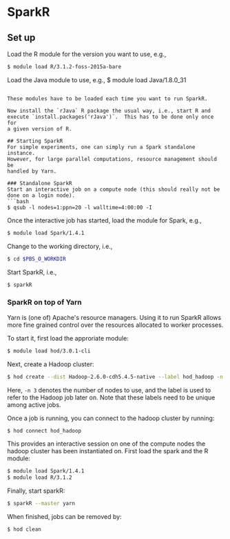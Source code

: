 # SparkR

## Set up
Load the R module for the version you want to use, e.g.,
```bash
$ module load R/3.1.2-foss-2015a-bare
```
Load the Java module to use, e.g.,
$ module load Java/1.8.0_31
```

These modules have to be loaded each time you want to run SparkR.

Now install the `rJava` R package the usual way, i.e., start R and
execute `install.packages('rJava')`.  This has to be done only once for
a given version of R.

## Starting SparkR
For simple experiments, one can simply run a Spark standalone instance.
However, for large parallel computations, resource management should be
handled by Yarn.

### Standalone SparkR
Start an interactive job on a compute node (this should really not be
done on a login node).
```bash
$ qsub -l nodes=1:ppn=20 -l walltime=4:00:00 -I
```
Once the interactive job has started, load the module for Spark, e.g.,
```bash
$ module load Spark/1.4.1
```
Change to the working directory, i.e.,
```bash
$ cd $PBS_O_WORKDIR
```
Start SparkR, i.e.,
```bash
$ sparkR
```

### SparkR on top of Yarn
Yarn is (one of) Apache's resource managers.  Using it to run SparkR allows
more fine grained control over the resources allocated to worker processes.

To start it, first load the approriate module:
```bash
$ module load hod/3.0.1-cli
```
Next, create a Hadoop cluster:
```bash
$ hod create --dist Hadoop-2.6.0-cdh5.4.5-native --label hod_hadoop -n 3
```
Here, `-n 3` denotes the number of nodes to use, and the label is used to
refer to the Hadoop job later on.  Note that these labels need to be
unique among active jobs.

Once a job is running, you can connect to the hadoop cluster by running:
```bash
$ hod connect hod_hadoop
```
This provides an interactive session on one of the compute nodes the hadoop
cluster has been instantiated on.  First load the spark and the R module:
```bash
$ module load Spark/1.4.1
$ module load R/3.1.2
```
Finally, start sparkR:
```bash
$ sparkR --master yarn
```

When finished, jobs can be removed by:
```bash
$ hod clean
```
